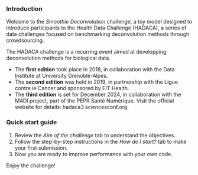 ### Introduction

Welcome to the *Smoothie Deconvolution* challenge, a toy model designed to introduce participants to the Health Data Challenge (HADACA), a series of data challenges focused on benchmarking deconvolution methods through crowdsourcing.

The HADACA challenge is a recurring event aimed at developping deconvolution methods for biological data.

- The **first edition** took place in 2018, in collaboration with the Data Institute at University Grenoble-Alpes.
- The **second edition** was held in 2019, in partnership with the Ligue contre le Cancer and sponsored by EIT Health.
- The **third edition** is set for December 2024, in collaboration with the M4DI project, part of the PEPR Santé Numérique. Visit the official website for details: hadaca3.sciencesconf.org.
    
### Quick start guide

1. Review the _Aim of the challenge_ tab to understand the objectives.
2. Follow the step-by-step instructions in the _How do I start?_ tab to make your first submission.
3. Now you are ready to improve performance with your own code.

Enjoy the challenge!
